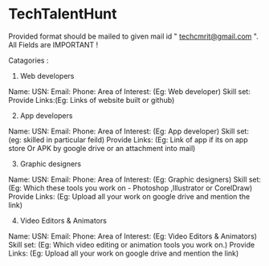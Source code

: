 # TechTalentHunt

Provided format should be mailed to given mail id " techcmrit@gmail.com ".
All Fields are IMPORTANT !

Catagories :

1. Web developers

Name:
USN:
Email:
Phone:
Area of Interest: (Eg: Web developer)
Skill set:
Provide Links:(Eg: Links of website built or github)

2. App developers

Name:
USN:
Email:
Phone:
Area of Interest: (Eg: App developer)
Skill set: (eg: skilled in particular feild)
Provide Links: (Eg: Link of app if its on app store Or APK by google drive or an attachment into mail)

3. Graphic designers

Name:
USN:
Email:
Phone:
Area of Interest: (Eg: Graphic designers)
Skill set: (Eg: Which these tools you work on - Photoshop ,Illustrator or CorelDraw)
Provide Links: (Eg: Upload all your work on google drive and mention the link)

4. Video Editors & Animators

Name:
USN:
Email:
Phone:
Area of Interest: (Eg: Video Editors & Animators)
Skill set: (Eg: Which video editing or animation tools you work on.)
Provide Links: (Eg: Upload all your work on google drive and mention the link)
